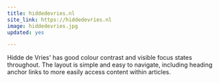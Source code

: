 ```yaml
---
title: hiddedevries.nl
site_link: https://hiddedevries.nl
image: hiddedevries.jpg
updated: yes

---
```


Hidde de Vries' has good colour contrast and visible focus states throughout. The layout is simple and easy to navigate, including heading anchor links to more easily access content within articles.
